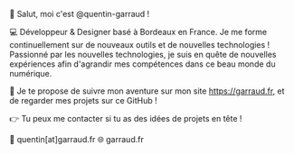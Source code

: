 👋 Salut, moi c'est @quentin-garraud !

💻 Développeur & Designer basé à Bordeaux en France. Je me forme continuellement sur de nouveaux outils et de nouvelles technologies !
Passionné par les nouvelles technologies, je suis en quête de nouvelles expériences afin d'agrandir mes compétences dans ce beau monde du numérique.

👀 Je te propose de suivre mon aventure sur mon site https://garraud.fr, et de regarder mes projets sur ce GitHub !

👉 Tu peux me contacter si tu as des idées de projets en tête !  

💌 quentin[at]garraud.fr
🌐 garraud.fr

